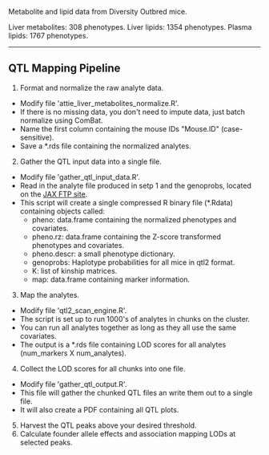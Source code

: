 Metabolite and lipid data from Diversity Outbred mice.

Liver metabolites: 308 phenotypes.
Liver lipids: 1354 phenotypes.
Plasma lipids: 1767 phenotypes.

***

## QTL Mapping Pipeline

1. Format and normalize the raw analyte data.
  + Modify file 'attie_liver_metabolites_normalize.R'.
  + If there is no missing data, you don't need to impute data, just batch normalize using ComBat.
  + Name the first column containing the mouse IDs "Mouse.ID" (case-sensitive).
  + Save a \*.rds file containing the normalized analytes.  
2. Gather the QTL input data into a single file.
  + Modify file 'gather_qtl_input_data.R'.
  + Read in the analyte file produced in setp 1 and the genoprobs, located on the [JAX FTP site](ftp://ftp.jax.org/dgatti/_forKarl/attie_do_genoprobs_20170522.rds).
  + This script will create a single compressed R binary file (\*.Rdata) containing objects called:
    + pheno: data.frame containing the normalized phenotypes and covariates.
    + pheno.rz: data.frame containing the Z-score transformed phenotypes and covariates.
    + pheno.descr: a small phenotype dictionary.
    + genoprobs: Haplotype probabilities for all mice in qtl2 format.
    + K: list of kinship matrices.
    + map: data.frame containing marker information.
 3. Map the analytes.
   + Modify file 'qtl2_scan_engine.R'.
   + The script is set up to run 1000's of analytes in chunks on the cluster.
   + You can run all analytes together as long as they all use the same covariates.
   + The output is a \*.rds file containing LOD scores for all analytes (num_markers X num_analytes).
 4. Collect the LOD scores for all chunks into one file.
   + Modify file 'gather_qtl_output.R'.
   + This file will gather the chunked QTL files an write them out to a single file.
   + It will also create a PDF containing all QTL plots.
 5. Harvest the QTL peaks above your desired threshold.
 6. Calculate founder allele effects and association mapping LODs at selected peaks.
